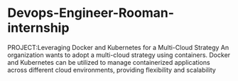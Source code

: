 # Devops-Engineer-Rooman-internship
PROJECT:Leveraging Docker and Kubernetes for a Multi-Cloud Strategy
An organization wants to adopt a multi-cloud strategy using containers. Docker and Kubernetes can be utilized to manage containerized applications across different cloud environments, providing flexibility and scalability
